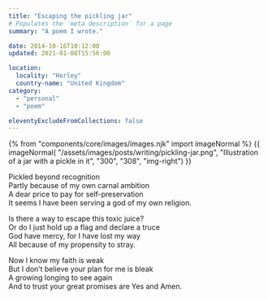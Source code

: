 ```yaml
---
title: "Escaping the pickling jar"
# Populates the `meta description` for a page
summary: "A poem I wrote."

date: 2014-10-16T10:12:00
updated: 2021-01-08T15:56:00

location:
  locality: "Horley"
  country-name: "United Kingdom"
category:
  - "personal"
  - "poem"

eleventyExcludeFromCollections: false
---
```


{% from "components/core/images/images.njk" import imageNormal %}
{{ imageNormal(
  "/assets/images/posts/writing/pickling-jar.png",
  "Illustration of a jar with a pickle in it",
  "300",
  "308",
  "img-right")
}}

Pickled beyond recognition  
Partly because of my own carnal ambition  
A dear price to pay for self-preservation  
It seems I have been serving a god of my own religion.  

Is there a way to escape this toxic juice?  
Or do I just hold up a flag and declare a truce  
God have mercy, for I have lost my way  
All because of my propensity to stray.  

Now I know my faith is weak  
But I don’t believe your plan for me is bleak  
A growing longing to see again  
And to trust your great promises are Yes and Amen.  
